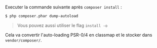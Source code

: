 Executer la commande suivante après `composer install` :

```sh
$ php composer.phar dump-autoload
```

> Vous pouvez aussi utiliser le flag `install -o`

Cela va convertir l'auto-loading PSR-0/4 en classmap et le stocker dans `vendor/composer/`.

